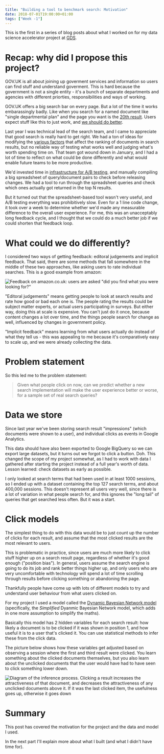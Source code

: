 ```yaml
---
title: "Building a tool to benchmark search: Motivation"
date: 2018-07-01T19:00:00+01:00
tags: ["Week -1"]
---
```


This is the first in a series of blog posts about what I worked on for my data science accelerator project at [GDS](https://www.gov.uk/government/organisations/government-digital-service).

# Recap: why did I propose this project?

GOV.UK is all about joining up goverment services and information so users can find stuff and understand goverment. This is hard because the government is not a single entity - it's a bunch of separate departments and agencies with different priorties, responsibilities and ways of working.

GOV.UK offers a big search bar on every page. But a lot of the time it works embarassingly badly. Like when you search for a named document like "single departmental plan" and the page you want is the [20th result](https://twitter.com/pubstrat/status/1007204503303675908). Users expect stuff like this to just work, and [we should do better](https://definitionofdigital.com/).

Last year I was technical lead of the search team, and I came to appreciate that good search is really hard to get right. We had a ton of ideas for modifying the [various factors](/post/background-govuk-search) that affect the ranking of documents in search results, but no reliable way of testing what works well and judging what's worth spending time on. That team got wound down in January, and I had a lot of time to reflect on what could be done differently and what would enable future teams to be more productive.

We'd invested time in [infrastructure for A/B testing](https://docs.publishing.service.gov.uk/manual/ab-testing.html#header), and manually compiling a big spreadsheet of query/document pairs to check before releasing changes. We had a tool to run through the spreadsheet queries and check which ones actually got returned in the top N results.

But it turned out that the spreadsheet-based tool wasn't very useful, and A/B testing everything was prohibitively slow. Even for a 1 line code change, it took over a week to determine whether we'd made any measurable difference to the overall user experience. For me, this was an unacceptably long feedback cycle, and I thought that we could do a much better job if we could shorten that feedback loop.

# What could we do differently?

I considered two ways of getting feedback: editoral judgements and implicit feedback. That said, there are some methods that fall somewhere in the middle of these two approaches, like asking users to rate individual searches. This is a good example from amazon:

![Feedback on amazon.co.uk: users are asked "did you find what you were looking for?"](/images/amazon-feedback.png)

"Editoral judgements" means getting people to look at search results and rate how good or bad each one is. The people rating the results could be subject matter experts, or actual users participating in surveys. But either way, doing this at scale is expensive. You can't just do it once, because content changes a lot over time, and the things people search for change as well, influenced by changes in government policy. 

"Implicit feedback" means learning from what users actually do instead of what they tell us - this was appealing to me because it's comparatively easy to scale up, and we were already collecting the data.

# Problem statement
So this led me to the problem statement:

> Given what people click on now, can we predict whether a new search implementation will make the user experience better or worse, for a sample set of real search queries?

# Data we store
Since last year we've been storing search result "impressions" (which documents were shown to a user), and individual clicks as events in Google Analytics.

This data should have also been exported to Google BigQuery so we can export large datasets, but it turns out we forgot to click a button. Doh. This changed the scope of my project somewhat, as I had to work with data I gathered after starting the project instead of a full year's worth of data. Lesson learned: check datasets as early as possible.

I only looked at search terms that had been used in at least 1000 sessions, so I ended up with a dataset containing the top 127 search terms, and about 400,000 sessions. This doesn't represent all users very well, since there is a lot of variation in what people search for, and this ignores the "long tail" of queries that get searched less often. But it was a start.

# Click models
The simplest thing to do with this data would be to just count up the number of clicks for each result, and assume that the most clicked results are the most relevant to users.

This is problematic in practice, since users are much more likely to click stuff higher up on a search result page, regardless of whether it's good enough ("position bias"). In general, users assume the search engine is going to do its job and rank better things higher up, and only users who are very uncomfortable with technology will spend a lot of time scrolling through results before clicking something or abandoning the page.

Thankfully people have come up with lots of different models to try and understand user behaviour from what users clicked on.

For my project I used a model called the [Dynamic Bayesian Network model](/post/dynamic-bayesian-network-model) (specifically, the *Simplified* Dyanmic Bayesian Network model, which adds in one more assumption to simplify the maths).

Basically this model has 2 hidden variables for each search result: how likely a document is to be clicked if it was shown in position 1, and how useful it is to a user that's clicked it. You can use statistical methods to infer these from the click data.

The picture below shows how these variables get adjusted based on observing a session where the first and third result were clicked. You learn something about the clicked documents themselves, but you also learn about the unclicked documents that the user would have had to have seen to click something lower down.

![Diagram of the inference process. Clicking a result increases the attractiveness of that document, and decreases the attractiveness of any unclicked documents above it. If it was the last clicked item, the usefulness goes up, otherwise it goes down](/images/dbn-inference.png)

# Summary
This post has covered the motivation for the project and the data and model I used.

In the next part I'll explain more about what I built (and what I didn't have time for).